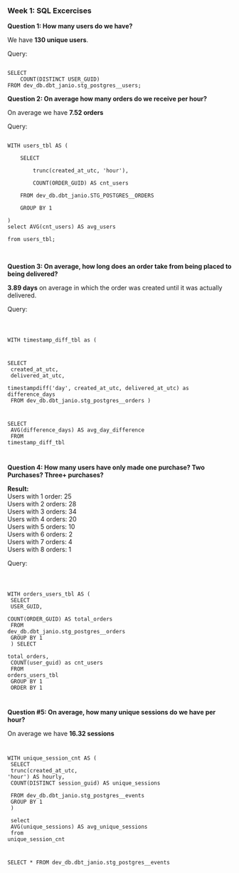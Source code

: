 ### Week 1: SQL Excercises
**Question 1: How many users do we have?**

We have **130  unique users**.

Query:

<code>
SELECT 
    COUNT(DISTINCT USER_GUID)
FROM dev_db.dbt_janio.stg_postgres__users;
</code>

**Question 2: On average how many orders do we receive per hour?**

On average we have **7.52 orders** 

Query:

<code>
WITH users_tbl AS ( <br>
    SELECT  <br>
        trunc(created_at_utc, 'hour'), <br>
        COUNT(ORDER_GUID) AS cnt_users <br>
    FROM dev_db.dbt_janio.STG_POSTGRES__ORDERS <br>
    GROUP BY 1 <br>
)
select AVG(cnt_users) AS avg_users  <br>
from users_tbl;

</code>
<br>

**Question 3: On average, how long does an order take from being placed to being delivered?**

**3.89 days** on average in which the order was created until it was actually delivered.

Query:

<code>

WITH timestamp_diff_tbl as (

SELECT <br>
    created_at_utc, <br>
    delivered_at_utc, <br>
    timestampdiff('day', created_at_utc, delivered_at_utc) as difference_days <br>
FROM dev_db.dbt_janio.stg_postgres__orders
    )

SELECT <br>
    AVG(difference_days) AS avg_day_difference <br>
FROM timestamp_diff_tbl

</code>


**Question 4: How many users have only made one purchase? Two Purchases? Three+ purchases?**


**Result:** <br>
Users with 1 order: 25 <br>
Users with 2 orders: 28<br>
Users with 3 orders: 34 <br>
Users with 4 orders: 20 <br>
Users with 5 orders: 10 <br>
Users with 6 orders: 2 <br>
Users with 7 orders: 4 <br>
Users with 8 orders: 1 <br>


Query:

<code>

WITH orders_users_tbl AS ( <br>
SELECT  <br>
    USER_GUID, <br>
    COUNT(ORDER_GUID) AS total_orders <br>
FROM dev_db.dbt_janio.stg_postgres__orders <br>
GROUP BY 1 <br>
)
SELECT <br>
    total_orders, <br>
    COUNT(user_guid) as cnt_users <br>
FROM orders_users_tbl <br>
GROUP BY 1 <br>
ORDER BY 1 <br>

</code>


**Question #5: On average, how many unique sessions do we have per hour?** 

On average we have **16.32 sessions**
<code>

WITH unique_session_cnt AS ( <br>
    SELECT <br>
        trunc(created_at_utc, 'hour') AS hourly,<br>
        COUNT(DISTINCT session_guid) AS unique_sessions <br>
    FROM dev_db.dbt_janio.stg_postgres__events <br>
    GROUP BY 1   <br>
) <br>
select <br>
    AVG(unique_sessions) AS avg_unique_sessions <br>
from unique_session_cnt <br>

SELECT * FROM dev_db.dbt_janio.stg_postgres__events

</code>